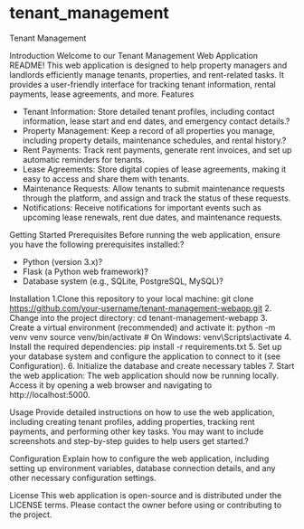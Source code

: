 # tenant_management

Tenant Management

Introduction
Welcome to our Tenant Management Web Application README! This web application is designed to help property managers and landlords efficiently manage tenants, properties, and rent-related tasks. It provides a user-friendly interface for tracking tenant information, rental payments, lease agreements, and more.
Features
*	Tenant Information: Store detailed tenant profiles, including contact information, lease start and end dates, and emergency contact details.?
*	Property Management: Keep a record of all properties you manage, including property details, maintenance schedules, and rental history.?
*	Rent Payments: Track rent payments, generate rent invoices, and set up automatic reminders for tenants.
*	Lease Agreements: Store digital copies of lease agreements, making it easy to access and share them with tenants.
*	Maintenance Requests: Allow tenants to submit maintenance requests through the platform, and assign and track the status of these requests.
*	Notifications: Receive notifications for important events such as upcoming lease renewals, rent due dates, and maintenance requests.

Getting Started
Prerequisites
Before running the web application, ensure you have the following prerequisites installed:?
*	Python (version 3.x)?
*	Flask (a Python web framework)?
*	Database system (e.g., SQLite, PostgreSQL, MySQL)?

Installation
1.Clone this repository to your local machine: git clone https://github.com/your-username/tenant-management-webapp.git
2.	Change into the project directory: cd tenant-management-webapp
3.	Create a virtual environment (recommended) and activate it: python -m venv venv source venv/bin/activate # On Windows: venv\Scripts\activate 
4.	Install the required dependencies: pip install -r requirements.txt
5.	Set up your database system and configure the application to connect to it (see Configuration).
6.	Initialize the database and create necessary tables
7.	Start the web application: The web application should now be running locally. Access it by opening a web browser and navigating to http://localhost:5000.

Usage
Provide detailed instructions on how to use the web application, including creating tenant profiles, adding properties, tracking rent payments, and performing other key tasks. You may want to include screenshots and step-by-step guides to help users get started.?

Configuration
Explain how to configure the web application, including setting up environment variables, database connection details, and any other necessary configuration settings.

License
This web application is open-source and is distributed under the LICENSE terms. Please contact the owner before using or contributing to the project.


